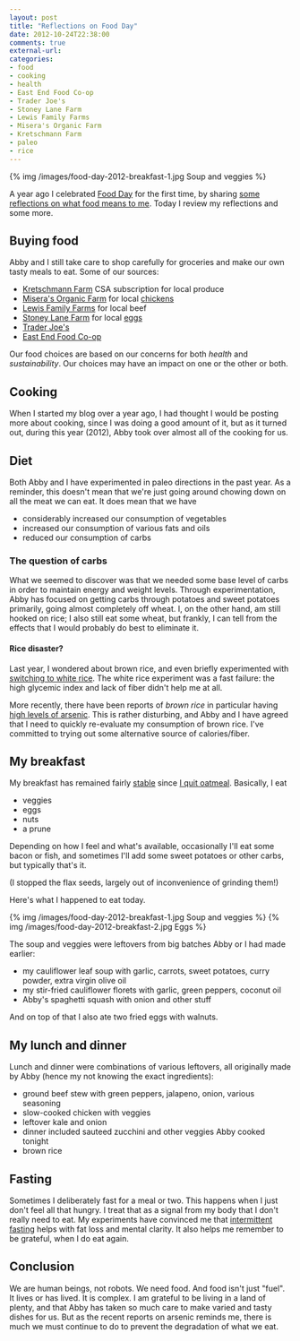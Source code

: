 ```yaml
---
layout: post
title: "Reflections on Food Day"
date: 2012-10-24T22:38:00
comments: true
external-url: 
categories: 
- food
- cooking
- health
- East End Food Co-op
- Trader Joe's
- Stoney Lane Farm
- Lewis Family Farms
- Misera's Organic Farm
- Kretschmann Farm
- paleo
- rice
---
```

{% img /images/food-day-2012-breakfast-1.jpg Soup and veggies %}

A year ago I celebrated [Food Day](http://www.foodday.org/) for the first time, by sharing [some reflections on what food means to me](/blog/2011/10/24/every-day-is-food-day/). Today I review my reflections and some more.

<!--more-->

## Buying food

Abby and I still take care to shop carefully for groceries and make our own tasty meals to eat. Some of our sources:

- [Kretschmann Farm](http://kretschmannfarm.com/) CSA subscription for local produce
- [Misera's Organic Farm](http://www.localharvest.org/miseras-organic-farm-M14896) for local [chickens](/blog/2011/09/24/whats-a-nice-acorn-squash-like-you-doing-in-a-pot-of-spicy-lentils/)
- [Lewis Family Farms](http://www.lewisfamilyfarms.com/) for local beef
- [Stoney Lane Farm](http://pine-richland.patch.com/articles/stoney-lane-farm-a-little-bit-country-in-suburbia) for local [eggs](/blog/2011/11/28/thankful-for-the-free-range-orange-yolked-eggs/)
- [Trader Joe's](http://www.traderjoes.com/)
- [East End Food Co-op](http://www.eastendfood.coop/)

Our food choices are based on our concerns for both *health* and *sustainability*. Our choices may have an impact on one or the other or both.

## Cooking

When I started my blog over a year ago, I had thought I would be posting more about cooking, since I was doing a good amount of it, but as it turned out, during this year (2012), Abby took over almost all of the cooking for us.

## Diet

Both Abby and I have experimented in paleo directions in the past year. As a reminder, this doesn't mean that we're just going around chowing down on all the meat we can eat. It does mean that we have

- considerably increased our consumption of vegetables
- increased our consumption of various fats and oils
- reduced our consumption of carbs

### The question of carbs

What we seemed to discover was that we needed some base level of carbs in order to maintain energy and weight levels. Through experimentation, Abby has focused on getting carbs through potatoes and sweet potatoes primarily, going almost completely off wheat. I, on the other hand, am still hooked on rice; I also still eat some wheat, but frankly, I can tell from the effects that I would probably do best to eliminate it.

#### Rice disaster?

Last year, I wondered about brown rice, and even briefly experimented with [switching to white rice](/blog/2011/12/07/is-brown-rice-healthy-or-not/). The white rice experiment was a fast failure: the high glycemic index and lack of fiber didn't help me at all.

More recently, there have been reports of *brown rice* in particular having [high levels of arsenic](http://www.consumerreports.org/cro/magazine/2012/11/arsenic-in-your-food/index.htm). This is rather disturbing, and Abby and I have agreed that I need to quickly re-evaluate my consumption of brown rice. I've committed to trying out some alternative source of calories/fiber.

## My breakfast

My breakfast has remained fairly [stable](/blog/2012/01/26/improving-my-breakfast-and-other-meals/) since [I quit oatmeal](/blog/2011/10/23/paleo-diet-experimentation/). Basically, I eat

- veggies
- eggs
- nuts
- a prune

Depending on how I feel and what's available, occasionally I'll eat some bacon or fish, and sometimes I'll add some sweet potatoes or other carbs, but typically that's it.

(I stopped the flax seeds, largely out of inconvenience of grinding them!)

Here's what I happened to eat today.

{% img /images/food-day-2012-breakfast-1.jpg Soup and veggies %}
{% img /images/food-day-2012-breakfast-2.jpg Eggs %}

The soup and veggies were leftovers from big batches Abby or I had made earlier:

- my cauliflower leaf soup with garlic, carrots, sweet potatoes, curry powder, extra virgin olive oil
- my stir-fried cauliflower florets with garlic, green peppers, coconut oil
- Abby's spaghetti squash with onion and other stuff

And on top of that I also ate two fried eggs with walnuts.

## My lunch and dinner

Lunch and dinner were combinations of various leftovers, all originally made by Abby (hence my not knowing the exact ingredients):

- ground beef stew with green peppers, jalapeno, onion, various seasoning
- slow-cooked chicken with veggies
- leftover kale and onion
- dinner included sauteed zucchini and other veggies Abby cooked tonight
- brown rice

## Fasting

Sometimes I deliberately fast for a meal or two. This happens when I just don't feel all that hungry. I treat that as a signal from my body that I don't really need to eat. My experiments have convinced me that [intermittent fasting](http://en.wikipedia.org/wiki/Intermittent_fasting) helps with fat loss and mental clarity. It also helps me remember to be grateful, when I do eat again.

## Conclusion

We are human beings, not robots. We need food. And food isn't just "fuel". It lives or has lived. It is complex. I am grateful to be living in a land of plenty, and that Abby has taken so much care to make varied and tasty dishes for us. But as the recent reports on arsenic reminds me, there is much we must continue to do to prevent the degradation of what we eat.
